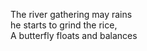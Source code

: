 The river gathering may rains    
he starts to grind the rice,    
A butterfly floats and balances    

